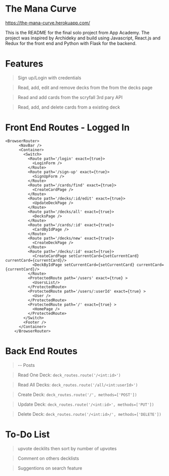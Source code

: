 # The Mana Curve

https://the-mana-curve.herokuapp.com/


This is the README for the final solo project from App Academy.
The project was inspired by Archideky and build using Javascript,
React.js and Redux for the front end and Python with Flask for the backend.


# Features
>Sign up/Login with credentials

>Read, add, edit and remove decks from the from the decks page

>Read and add cards from the scryfall 3rd pary API

>Read, add, and delete cards from a existing deck

# Front End Routes - Logged In
```
<BrowserRouter>
      <NavBar />
      <Container>
        <Switch>
          <Route path='/login' exact={true}>
            <LoginForm />
          </Route>
          <Route path='/sign-up' exact={true}>
            <SignUpForm />
          </Route>
          <Route path='/cards/find' exact={true}>
            <CreateCardPage />
          </Route>
          <Route path='/decks/:id/edit' exact={true}>
            <UpdateDeckPage />
          </Route>
          <Route path='/decks/all' exact={true}>
            <DecksPage />
          </Route>
          <Route path='/cards/:id' exact={true}>
            <CardByIdPage />
          </Route>
          <Route path='/decks/new' exact={true}>
            <CreateDeckPage />
          </Route>
          <Route path='/decks/:id' exact={true}>
            <CreateCardPage setCurrentCard={setCurrentCard} currentCard={currentCard}/>
            <DeckByIdPage setCurrentCard={setCurrentCard} currentCard={currentCard}/>
          </Route>
          <ProtectedRoute path='/users' exact={true} >
            <UsersList/>
          </ProtectedRoute>
          <ProtectedRoute path='/users/:userId' exact={true} >
            <User />
          </ProtectedRoute>
          <ProtectedRoute path='/' exact={true} >
            <HomePage />
          </ProtectedRoute>
        </Switch>
        <Footer />
      </Container>
    </BrowserRouter>
```

# Back End Routes

>-- Posts

>Read One Deck: ```
   deck_routes.route('/<int:id>')
    ```

>Read All Decks: ```
    deck_routes.route('/all/<int:userId>')
    ```

>Create Deck: ```
    deck_routes.route('/', methods=['POST'])
    ```

>Update Deck: ```
    deck_routes.route('/<int:id>', methods=['PUT'])
    ```

>Delete Deck: ```
    deck_routes.route('/<int:id>/', methods=['DELETE'])
    ```

# To-Do List
>upvote decklits then sort by number of upvotes

>Comment on others decklists

>Suggentions on search feature
